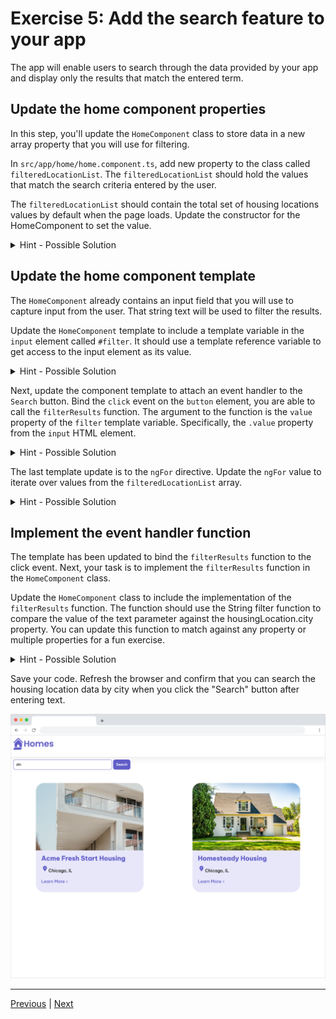 

# Exercise 5: Add the search feature to your app

The app will enable users to search through the data provided by your app and display only the results that match the entered term.

## Update the home component properties

In this step, you'll update the `HomeComponent` class to store data in a new array property that you will use for filtering.

In `src/app/home/home.component.ts`, add new property to the class called `filteredLocationList`. The `filteredLocationList` should hold the values that match the search criteria entered by the user.

The `filteredLocationList` should contain the total set of housing locations values by default when the page loads. Update the constructor for the HomeComponent to set the value.

<details>
  <summary>Hint - Possible Solution</summary>

```
// Set the value of filteredLocationList

import {Component, inject} from '@angular/core';
import {CommonModule} from '@angular/common';
import {HousingLocationComponent} from '../housing-location/housing-location.component';
import {HousingLocation} from '../housinglocation';
import {HousingService} from '../housing.service';
@Component({
  selector: 'app-home',
  imports: [CommonModule, HousingLocationComponent],
  template: `
    <section>
      <form>
        <input type="text" placeholder="Filter by city" #filter />
        <button class="primary" type="button" (click)="filterResults(filter.value)">Search</button>
      </form>
    </section>
    <section class="results">
      <app-housing-location
        *ngFor="let housingLocation of filteredLocationList"
        [housingLocation]="housingLocation"
      ></app-housing-location>
    </section>
  `,
  styleUrls: ['./home.component.css'],
})
export class HomeComponent {
  housingLocationList: HousingLocation[] = [];
  housingService: HousingService = inject(HousingService);
  filteredLocationList: HousingLocation[] = [];
  constructor() {
    this.housingLocationList = this.housingService.getAllHousingLocations();
    this.filteredLocationList = this.housingLocationList;
  }
  filterResults(text: string) {
    if (!text) {
      this.filteredLocationList = this.housingLocationList;
      return;
    }
    this.filteredLocationList = this.housingLocationList.filter((housingLocation) =>
      housingLocation?.city.toLowerCase().includes(text.toLowerCase()),
    );
  }
}
```

</details>

## Update the home component template

The `HomeComponent` already contains an input field that you will use to capture input from the user. That string text will be used to filter the results.

Update the `HomeComponent` template to include a template variable in the `input` element called `#filter`. It should use a template reference variable to get access to the input element as its value.

<details>
  <summary>Hint - Possible Solution</summary>

```
// Add a template variable to HomeComponent's template
<input type="text" placeholder="Filter by city" #filter>
```

</details>


Next, update the component template to attach an event handler to the `Search` button. 
Bind the `click` event on the `button` element, you are able to call the `filterResults` function. The argument to the function is the `value` property of the `filter` template variable. Specifically, the `.value` property from the `input` HTML element.

<details>
  <summary>Hint - Possible Solution</summary>

```
// Bind the click event
<button class="primary" type="button" (click)="filterResults(filter.value)">Search</button>
```

</details>


The last template update is to the `ngFor` directive. Update the `ngFor` value to iterate over values from the `filteredLocationList` array.

<details>
  <summary>Hint - Possible Solution</summary>

```
// Update the ngFor directive value
<app-housing-location *ngFor="let housingLocation of filteredLocationList" [housingLocation]="housingLocation"></app-housing-location>
```

</details>


## Implement the event handler function

The template has been updated to bind the `filterResults` function to the click event. Next, your task is to implement the `filterResults` function in the `HomeComponent` class.

Update the `HomeComponent` class to include the implementation of the `filterResults` function. The function should use the String filter function to compare the value of the text parameter against the housingLocation.city property. You can update this function to match against any property or multiple properties for a fun exercise.

<details>
  <summary>Hint - Possible Solution</summary>

```
// Add the filterResults function implementation
import {Component, inject} from '@angular/core';
import {CommonModule} from '@angular/common';
import {HousingLocationComponent} from '../housing-location/housing-location.component';
import {HousingLocation} from '../housinglocation';
import {HousingService} from '../housing.service';
@Component({
  selector: 'app-home',
  imports: [CommonModule, HousingLocationComponent],
  template: `
    <section>
      <form>
        <input type="text" placeholder="Filter by city" #filter />
        <button class="primary" type="button" (click)="filterResults(filter.value)">Search</button>
      </form>
    </section>
    <section class="results">
      <app-housing-location
        *ngFor="let housingLocation of filteredLocationList"
        [housingLocation]="housingLocation"
      ></app-housing-location>
    </section>
  `,
  styleUrls: ['./home.component.css'],
})
export class HomeComponent {
  housingLocationList: HousingLocation[] = [];
  housingService: HousingService = inject(HousingService);
  filteredLocationList: HousingLocation[] = [];
  constructor() {
    this.housingLocationList = this.housingService.getAllHousingLocations();
    this.filteredLocationList = this.housingLocationList;
  }
  filterResults(text: string) {
    if (!text) {
      this.filteredLocationList = this.housingLocationList;
      return;
    }
    this.filteredLocationList = this.housingLocationList.filter((housingLocation) =>
      housingLocation?.city.toLowerCase().includes(text.toLowerCase()),
    );
  }
}
```

</details>

Save your code. Refresh the browser and confirm that you can search the housing location data by city when you click the "Search" button after entering text.

![alt text](imgs/exec5-app.png)


---------------
[Previous](./exercise-4.md) | [Next](./exercise-6.md)